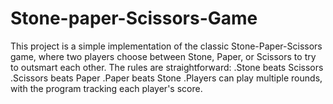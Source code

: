# Stone-paper-Scissors-Game
This project is a simple implementation of the classic Stone-Paper-Scissors game, where two players choose between Stone, Paper, or Scissors to try to outsmart each other. 
The rules are straightforward: 
.Stone beats Scissors 
.Scissors beats Paper
.Paper beats Stone
.Players can play multiple rounds, with the program tracking each player's score. 
